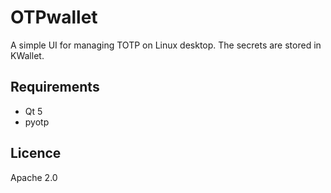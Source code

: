 # OTPwallet
A simple UI for managing TOTP on Linux desktop. The secrets are stored in KWallet.

## Requirements
* Qt 5
* pyotp

## Licence
Apache 2.0
